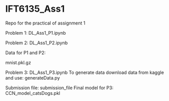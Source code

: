 # IFT6135_Ass1
Repo for the practical of assignment 1

Problem 1: DL_Ass1_P1.ipynb

Problem 2: DL_Ass1_P2.ipynb

Data for P1 and P2: 

mnist.pkl.gz


Problem 3: DL_Ass1_P3.ipynb
To generate data download data from kaggle and use: generateData.py

Submission file: submission_file 
Final model for P3: CCN_model_catsDogs.pkl
